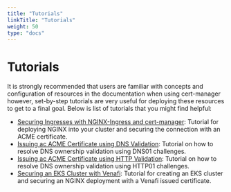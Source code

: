 ```yaml
---
title: "Tutorials"
linkTitle: "Tutorials"
weight: 50
type: "docs"
---
```


# Tutorials

It is strongly recommended that users are familiar with concepts and
configuration of resources in the documentation when using cert-manager
however, set-by-step tutorials are very useful for deploying these resources to
get to a final goal. Below is list of tutorials that you might find helpful:

- [Securing Ingresses with NGINX-Ingress and
  cert-manager](./acme/nginx-ingress.md): Tutorial for deploying NGINX into your
  cluster and securing the connection with an ACME certificate.
- [Issuing ac ACME Certificate using DNS Validation](./acme/dns-validation.md):
  Tutorial on how to resolve DNS ownership validation using DNS01 challenges.
- [Issuing ac ACME Certificate using HTTP Validation](./acme/http-validation.md):
  Tutorial on how to resolve DNS ownership validation using HTTP01 challenges.
- [Securing an EKS Cluster with Venafi](./venafi/eks-venafi.md): Tutorial for
  creating an EKS cluster and securing an NGINX deployment with a Venafi issued
  certificate.
